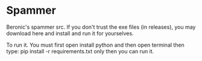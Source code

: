 # Spammer
Beronic's spammer src. If you don't trust the exe files (in releases), you may download here and install and run it for yourselves.

To run it. You must first open install python and then open terminal then type: pip install -r requirements.txt only then you can run it.
